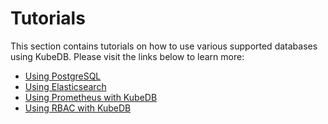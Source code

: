 # Tutorials

This section contains tutorials on how to use various supported databases using KubeDB. Please visit the links below to learn more:

 - [Using PostgreSQL](/docs/tutorials/postgres.md)
 - [Using Elasticsearch](/docs/tutorials/elasticsearch.md)
 - [Using Prometheus with KubeDB](/docs/tutorials/monitoring.md)
 - [Using RBAC with KubeDB](/docs/tutorials/rbac.md)
